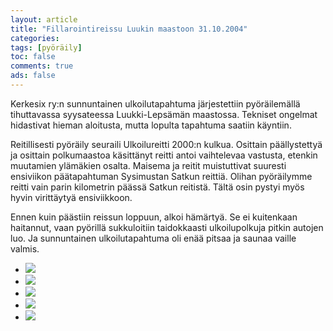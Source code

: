 ```yaml
--- 
layout: article 
title: "Fillarointireissu Luukin maastoon 31.10.2004" 
categories: 
tags: [pyöräily]
toc: false 
comments: true 
ads: false 
--- 
```


Kerkesix ry:n sunnuntainen ulkoilutapahtuma järjestettiin pyöräilemällä
tihuttavassa syysateessa Luukki-Lepsämän maastossa. Tekniset ongelmat
hidastivat hieman aloitusta, mutta lopulta tapahtuma saatiin käyntiin.

Reitillisesti pyöräily seuraili Ulkoilureitti 2000:n kulkua. Osittain
päällystettyä ja osittain polkumaastoa käsittänyt reitti antoi
vaihtelevaa vastusta, etenkin muutamien ylämäkien osalta. Maisema ja
reitit muistuttivat suuresti ensiviikon päätapahtuman Sysimustan Satkun
reittiä. Olihan pyöräilymme reitti vain parin kilometrin päässä Satkun
reitistä. Tältä osin pystyi myös hyvin virittäytyä ensiviikkoon.

Ennen kuin päästiin reissun loppuun, alkoi hämärtyä. Se ei kuitenkaan
haitannut, vaan pyörillä sukkuloitiin taidokkaasti ulkoilupolkuja pitkin
autojen luo. Ja sunnuntainen ulkoilutapahtuma oli enää pitsaa ja saunaa
vaille valmis.

<div class="image-gallery">

-   [![](/Media/Default/ImageGalleries/fillari-31.10.2004/Thumbnails/peruskuntofillariluukissa_01b.jpg)](/Media/Default/ImageGalleries/fillari-31.10.2004/peruskuntofillariluukissa_01b.jpg)
-   [![](/Media/Default/ImageGalleries/fillari-31.10.2004/Thumbnails/peruskuntofillariluukissa_02b.jpg)](/Media/Default/ImageGalleries/fillari-31.10.2004/peruskuntofillariluukissa_02b.jpg)
-   [![](/Media/Default/ImageGalleries/fillari-31.10.2004/Thumbnails/peruskuntofillariluukissa_03b.jpg)](/Media/Default/ImageGalleries/fillari-31.10.2004/peruskuntofillariluukissa_03b.jpg)
-   [![](/Media/Default/ImageGalleries/fillari-31.10.2004/Thumbnails/peruskuntofillariluukissa_04b.jpg)](/Media/Default/ImageGalleries/fillari-31.10.2004/peruskuntofillariluukissa_04b.jpg)
-   [![](/Media/Default/ImageGalleries/fillari-31.10.2004/Thumbnails/peruskuntofillariluukissa_05b.jpg)](/Media/Default/ImageGalleries/fillari-31.10.2004/peruskuntofillariluukissa_05b.jpg)

</div>
